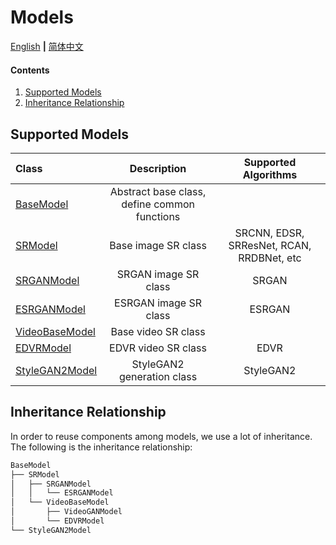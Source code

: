# Models

[English](Models.md) **|** [简体中文](BasicSR_docs_CN.md)

#### Contents

1. [Supported Models](#Supported-Models)
1. [Inheritance Relationship](#Inheritance-Relationship)

## Supported Models

| Class         | Description    |Supported Algorithms |
| :------------- | :----------:| :----------:    |
| [BaseModel](../basicsr_lite/models/base_model.py) | Abstract base class, define common functions||
| [SRModel](../basicsr_lite/models/sr_model.py) | Base image SR class | SRCNN, EDSR, SRResNet, RCAN, RRDBNet, etc |
| [SRGANModel](../basicsr_lite/models/srgan_model.py) | SRGAN image SR class | SRGAN |
| [ESRGANModel](../basicsr_lite/models/esrgan_model.py) | ESRGAN image SR class|ESRGAN|
| [VideoBaseModel](../basicsr_lite/models/video_base_model.py) | Base video SR class | |
| [EDVRModel](../basicsr_lite/models/edvr_model.py) | EDVR video SR class |EDVR|
| [StyleGAN2Model](../basicsr_lite/models/stylegan2_model.py) | StyleGAN2 generation class |StyleGAN2|

## Inheritance Relationship

In order to reuse components among models, we use a lot of inheritance. The following is the inheritance relationship:

```txt
BaseModel
├── SRModel
│   ├── SRGANModel
│   │   └── ESRGANModel
│   └── VideoBaseModel
│       ├── VideoGANModel
│       └── EDVRModel
└── StyleGAN2Model
```

